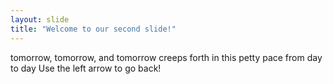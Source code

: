 ```yaml
---
layout: slide
title: "Welcome to our second slide!"
---
```

tomorrow, tomorrow, and tomorrow creeps forth in this petty pace from day to day
Use the left arrow to go back!

